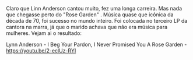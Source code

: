 Claro que Linn Anderson cantou muito, fez uma longa carreira. Mas nada que chegasse perto do "Rose Garden" . Música quase que icônica da década de 70, foi sucesso no mundo inteiro. Foi colocada no terceiro LP da cantora na marra, já que o marido achava que não era música para mulheres. Vejam ai o resultado: 

Lynn Anderson - I Beg Your Pardon, I Never Promised You A Rose Garden - https://youtu.be/2-eclUz-RYI